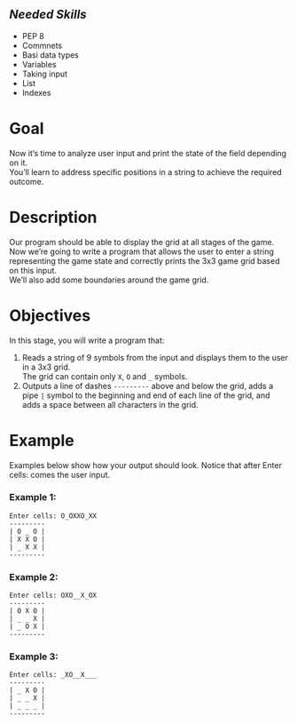## ***Needed Skills***
- PEP 8
- Commnets
- Basi data types
- Variables
- Taking input
- List
- Indexes

# Goal
Now it’s time to analyze user input and print the state of the field depending on it.<br>
You’ll learn to address specific positions in a string to achieve the required outcome.

# Description
Our program should be able to display the grid at all stages of the game.<br>
Now we’re going to write a program that allows the user to enter a string representing the game state and correctly prints the 3x3 game grid based on this input.<br>
We’ll also add some boundaries around the game grid.

# Objectives 
In this stage, you will write a program that:
1. Reads a string of 9 symbols from the input and displays them to the user in a 3x3 grid.<br>
The grid can contain only `X`, `O` and `_` symbols.
2. Outputs a line of dashes `---------` above and below the grid, adds a pipe `|` symbol to the beginning and end of each line of the grid, and adds a space between all characters in the grid.

# Example
Examples below show how your output should look.
Notice that after Enter cells: comes the user input.

### **Example 1**:
```
Enter cells: O_OXXO_XX
---------
| O _ O |
| X X O |
| _ X X |
---------
```

### **Example 2**:
```
Enter cells: OXO__X_OX
---------
| O X O |
| _ _ X |
| _ O X |
---------
```

### **Example 3**:
```
Enter cells: _XO__X___
---------
| _ X O |
| _ _ X |
| _ _ _ |
---------
```